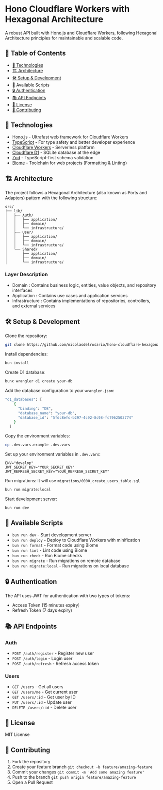# Hono Cloudflare Workers with Hexagonal Architecture

A robust API built with Hono.js and Cloudflare Workers, following Hexagonal Architecture principles for maintainable and scalable code.

## 📑 Table of Contents
- [🚀 Technologies](#technologies)
- [🏗 Architecture](#architecture)
- [🛠 Setup & Development](#setup--development)
- [📝 Available Scripts](#available-scripts)
- [🔒 Authentication](#authentication)
- [📚 API Endpoints](#api-endpoints)
- [📄 License](#license)
- [👥 Contributing](#contributing)


## 🚀 Technologies <a name="technologies"></a>

- [Hono.js](https://hono.dev/) - Ultrafast web framework for Cloudflare Workers
- [TypeScript](https://www.typescriptlang.org/) - For type safety and better developer experience
- [Cloudflare Workers](https://workers.cloudflare.com/) - Serverless platform
- [Cloudflare D1](https://developers.cloudflare.com/d1/) - SQLite database at the edge
- [Zod](https://zod.dev/) - TypeScript-first schema validation
- [Biome](https://biomejs.dev/) - Toolchain for web projects (Formatting & Linting)

## 🏗️ Architecture <a name="architecture"></a>

The project follows a Hexagonal Architecture (also known as Ports and Adapters) pattern with the following structure:

```plaintext
src/
├── lib/
│   ├── Auth/
│   │   ├── application/
│   │   ├── domain/
│   │   └── infrastructure/
│   ├── User/
│   │   ├── application/
│   │   ├── domain/
│   │   └── infrastructure/
│   └── Shared/
│       ├── application/
│       ├── domain/
│       └── infrastructure/
```

### Layer Description

- Domain : Contains business logic, entities, value objects, and repository interfaces
- Application : Contains use cases and application services
- Infrastructure : Contains implementations of repositories, controllers, and external services

## 🛠️ Setup & Development <a name="setup--development"></a>

Clone the repository:

```bash
git clone https://github.com/nicolasdelrosario/hono-cloudflare-hexagonal-architecture.git
```

Install dependencies:

```bash
bun install
```

Create D1 database:

```bash
bunx wrangler d1 create your-db
```

Add the database configuration to your ```wrangler.json```:

```bash
"d1_databases": [
    {
      "binding": "DB",
      "database_name": "your-db",
      "database_id": "5fdc8efc-b297-4c92-8c98-fc7962503774"
    }
  ]
```

Copy the environment variables:

```bash
cp .dev.vars.example .dev.vars
```

Set up your environment variables in ```.dev.vars```:

```plaintext
ENV="develop"
JWT_SECRET_KEY="YOUR_SECRET_KEY"
JWT_REFRESH_SECRET_KEY="YOUR_REFRESH_SECRET_KEY"
```

Run migrations:
It will use ```migrations/0000_create_users_table.sql```

```bash
bun run migrate:local
```

Start development server:

```bash
bun run dev
```

## 📝 Available Scripts  <a name="available-scripts"></a>

- ```bun run dev``` - Start development server
- ```bun run deploy``` - Deploy to Cloudflare Workers with minification
- ```bun run format``` - Format code using Biome
- ```bun run lint``` - Lint code using Biome
- ```bun run check``` - Run Biome checks
- ```bun run migrate``` - Run migrations on remote database
- ```bun run migrate:local``` - Run migrations on local database

## 🔒 Authentication <a name="authentication"></a>

The API uses JWT for authentication with two types of tokens:

- Access Token (15 minutes expiry)
- Refresh Token (7 days expiry)

## 📚 API Endpoints <a name="api-endpoints"></a>

### Auth

- ```POST /auth/register``` - Register new user
- ```POST /auth/login``` - Login user
- ```POST /auth/refresh``` - Refresh access token

### Users

- ```GET /users``` - Get all users
- ```GET /users/me``` - Get current user
- ```GET /users/:id``` - Get user by ID
- ```PUT /users/:id``` - Update user
- ```DELETE /users/:id``` - Delete user

## 📄 License <a name="license"></a>
MIT License

## 👥 Contributing <a name="contributing"></a>
1. Fork the repository
2. Create your feature branch ```git checkout -b feature/amazing-feature```
3. Commit your changes ```git commit -m 'Add some amazing feature'```
4. Push to the branch ```git push origin feature/amazing-feature```
5. Open a Pull Request
